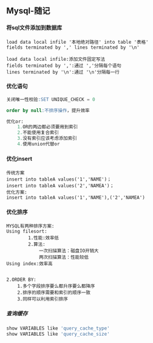 ## Mysql-随记

#### 将sql文件添加到数据库

```mysql
load data local infile '本地绝对路径' into table '表格'
fields terminated by ',' lines terminated by '\n'

load data local infile:添加文件固定写法
fields terminated by ',':通过 ','分隔每个语句
lines terminated by '\n':通过 '\n'分隔每一行
```

#### 优化语句

```SQL
关闭唯一性校验:SET UNIQUE_CHECK = 0

order by null:不排序操作，提升效率

优化or:
	1.OR的两边都必须要用到索引
	2.不能使用复合索引
	3.没有索引应该考虑添加索引
	4.使用union代替or
```

#### 优化insert

```mysql
传统方案
insert into tableA values('1','NAME')；
insert into tableA values('2','NAMEA')；
优化方案:
insert into tableA values('1','NAME'),('2','NAMEA')
```

#### 优化排序

```mysql
MYSQL有两种排序方案:
Using filesort:
		1.性能:效率低
		2.算法:
			一次扫描算法：磁盘IO开销大
			两次扫描算法：性能较低
Using index:效率高


2.ORDER BY:
	1.多个字段排序要么都升序要么都降序
	2.排序的顺序需要和索引的顺序一致
	3.同样可以利用索引排序
```

##### 查询缓存

```js
show VARIABLES like 'query_cache_type'
show VARIABLES like 'query_cache_size'
```

